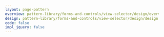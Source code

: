 ```yaml
---
layout: page-pattern
overview: pattern-library/forms-and-controls/view-selector/design/overview.md
design: pattern-library/forms-and-controls/view-selector/design/design.md
code: false
impl_jquery: false
---
```

